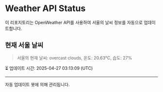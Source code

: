 
# Weather API Status

이 리포지토리는 OpenWeather API를 사용하여 서울의 날씨 정보를 자동으로 업데이트합니다.

## 현재 서울 날씨
> 서울의 현재 날씨: overcast clouds, 온도: 20.63°C, 습도: 27%

⏳ 업데이트 시간: 2025-04-27 03:13:09 (UTC)

---
자동 업데이트 봇에 의해 관리됩니다.
